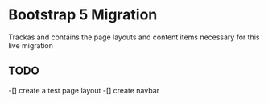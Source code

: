 # Bootstrap 5 Migration

Trackas and contains the page layouts and content items necessary for this live migration

## TODO

-[] create a test page layout
-[] create navbar
